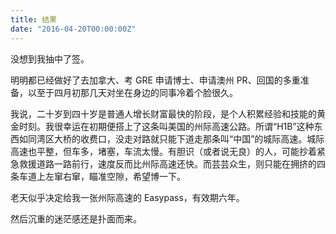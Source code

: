 ```yaml
---
title: 结果
date: "2016-04-20T00:00:00Z"
---
```


没想到我抽中了签。

明明都已经做好了去加拿大、考 GRE 申请博士、申请澳州 PR、回国的多重准备，以至于四月初那几天对坐在身边的同事冷着个脸很久。

我说，二十岁到四十岁是普通人增长财富最快的阶段，是个人积累经验和技能的黄金时刻。我很幸运在初期便搭上了这条叫美国的州际高速公路。所谓“H1B”这种东西如同湾区大桥的收费口，没走对路就只能下道走那条叫“中国”的城际高速。城际高速也平整，但车多，堵塞，车流太慢。有胆识（或者说无良）的人，可能抄着紧急救援道路一路前行，速度反而比州际高速还快。而芸芸众生，则只能在拥挤的四条车道上左窜右窜，瞄准空隙，希望博一下。

老天似乎决定给我一张州际高速的 Easypass，有效期六年。

然后沉重的迷茫感还是扑面而来。
